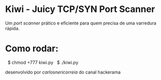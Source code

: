 
# Kiwi - Juicy TCP/SYN Port Scanner

Um _port scanner_ prático e eficiente para quem precisa de uma varredura rápida.

# Como rodar:
   $ chmod +777 kiwi.py
   $ ./kiwi.py

desenvolvido por _carlosnericorreia_ do canal hackerama
